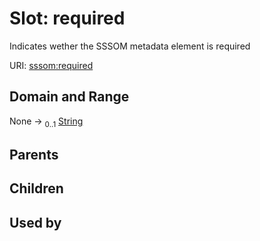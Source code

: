 
# Slot: required


Indicates wether the SSSOM metadata element is required

URI: [sssom:required](http://w3id.org/sssom/required)


## Domain and Range

None &#8594;  <sub>0..1</sub> [String](types/String.md)

## Parents


## Children


## Used by

